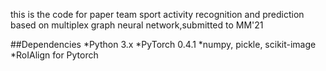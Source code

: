 this is the code for paper team sport activity recognition and prediction based on multiplex graph neural network,submitted to MM'21

##Dependencies
*Python 3.x
*PyTorch 0.4.1
*numpy, pickle, scikit-image
*RoIAlign for Pytorch
